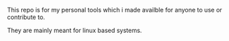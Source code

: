 This repo is for my personal tools which i made availble for anyone to use or contribute to.

They are mainly meant for linux based systems.
